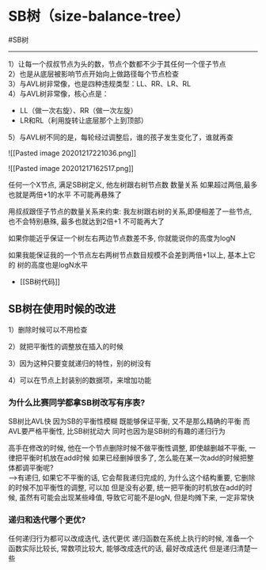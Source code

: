 # SB树（size-balance-tree）

#SB树

---
1）让每一个叔叔节点为头的数，节点个数都不少于其任何一个侄子节点  
2）也是从底层被影响节点开始向上做路径每个节点检查  
3）与AVL树非常像，也是四种违规类型：LL、RR、LR、RL  
4）与AVL树非常像，核心点是：  
- LL（做一次右旋）、RR（做一次左旋）  
- LR和RL（利用旋转让底层那个上到顶部）  

5）与AVL树不同的是，每轮经过调整后，谁的孩子发生变化了，谁就再查  

![[Pasted image 20201217221036.png]]


![[Pasted image 20201217162517.png]]

任何一个X节点, 满足SB树定义, 他左树跟右树节点数 数量关系
如果超过两倍,最多也就是两倍+1的水平
不可能再悬殊了

用叔叔跟侄子节点的数量关系来约束:
我左树跟右树的关系,即便相差了一些节点, 也不会特别悬殊, 最多也就达到2倍+1
不可能再大了

如果你能近乎保证一个树左右两边节点数差不多, 你就能说你的高度为logN

如果我能保证我的一个节点左右两树节点数目规模不会差到两倍+1以上, 基本上它的
树的高度也是logN水平


- [[SB树代码]]

## SB树在使用时候的改进

1）删除时候可以不用检查

2）就把平衡性的调整放在插入的时候

3）因为这种只要变就递归的特性，别的树没有

4）可以在节点上封装别的数据项，来增加功能



### 为什么比赛同学都拿SB树改写有序表?  
SB树比AVL快
因为SB的平衡性模糊
既能够保证平衡, 又不是那么精确的平衡
而AVL要严格平衡性, 比SB树扰动大
同时也因为是SB树的有趣的递归行为

高手在修改的时候, 他在一个节点删除时候不做平衡性调整,
即使越删越不平衡, 一律把平衡时机放在add时候
如果已经删掉很多了, 怎么能在某一次add的时候把整体都调平衡呢?   
-->有递归, 如果它不平衡的话, 它会帮我递归完成的, 
为什么这个结构重要, 它删除的时候不加平衡性的调整, 可以加
但是没有必要, 统一把平衡的时机放在add的时候, 虽然有可能会出现某些峰值, 
导致它可能不是logN, 但是均摊下来, 一定非常快

### 递归和迭代哪个更优?
任何递归行为都可以改成迭代, 
迭代更优
递归函数在系统上执行的时候, 
准备一个函数实际比较长, 常数项比较大, 
能够改成迭代的话, 最好改成迭代
但是递归清楚一些


